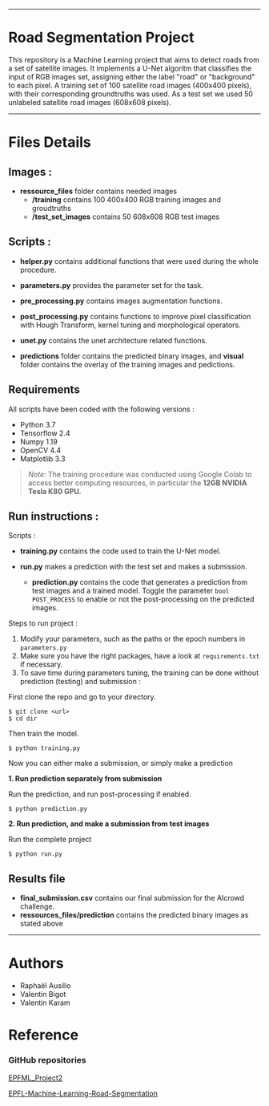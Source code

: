 ***
# Road Segmentation Project

   This repository is a Machine Learning project that aims to detect roads from a set of satellite images. It implements a U-Net algoritm that classifies the input of RGB images set, assigning either the label "road" or "background" to each pixel. A training set of 100 satellite road images (400x400 pixels), with their corresponding groundtruths was used. As a test set we used 50 unlabeled satellite road images (608x608 pixels).

***
# Files Details

## Images : 

- **ressource_files** folder contains needed images 
    - **/training** contains 100 400x400 RGB training images and groudtruths
    -  **/test_set_images** contains 50 608x608 RGB test images

## Scripts  : 

- **helper.py** contains additional functions that were used during the whole procedure.

- **parameters.py** provides the parameter set for the task.

- **pre_processing.py** contains images augmentation functions.

- **post_processing.py** contains functions to improve pixel classification with Hough Transform, kernel tuning and morphological operators.

- **unet.py** contains the unet architecture related functions.

- **predictions** folder contains the predicted binary images, and **visual** folder contains the overlay of the training images and pedictions.

## Requirements

All scripts have been coded with the following versions :

- Python 3.7
- Tensorflow 2.4
- Numpy 1.19
- OpenCV 4.4
- Matplotlib 3.3

>*Note:* The training procedure was conducted using Google Colab to access better computing resources, in particular the **12GB NVIDIA Tesla K80 GPU.**

## Run instructions :

Scripts :

- **training.py** contains the code used to train the U-Net model.

- **run.py** makes a prediction with the test set and makes a submission. 
    - **prediction.py** contains the code that generates a prediction from test images and a trained model. Toggle the parameter ```bool POST_PROCESS``` to enable or not the post-processing on the predicted images.

Steps to run project :

1. Modify your parameters, such as the paths or the epoch numbers in ```parameters.py```
1. Make sure you have the right packages, have a look at ```requirements.txt``` if necessary.
1. To save time during parameters tuning, the training can be done without prediction (testing) and submission : 


First clone the repo and go to your directory.

```
$ git clone <url> 
$ cd dir
```
Then train the model.
```
$ python training.py
```

Now you can either make a submission, or simply make a prediction

**1. Run prediction separately from submission**


Run the prediction, and run post-processing if enabled.
```
$ python prediction.py 
```

**2. Run prediction, and make a submission from test images**

Run the complete project
```
$ python run.py
```

## Results file

- **final_submission.csv** contains our final submission for the AIcrowd challenge.
- **ressources_files/prediction** contains the predicted binary images as stated above 

***

# Authors

- Raphaël Ausilio
- Valentin Bigot
- Valentin Karam


# Reference

### GitHub repositories


[EPFML_Project2](https://github.com/ntalabot/EPFML_Project2) 

[EPFL-Machine-Learning-Road-Segmentation](https://https://github.com/zghonda/EPFL-Machine-Learning-Road-Segmentation.google.com) 
